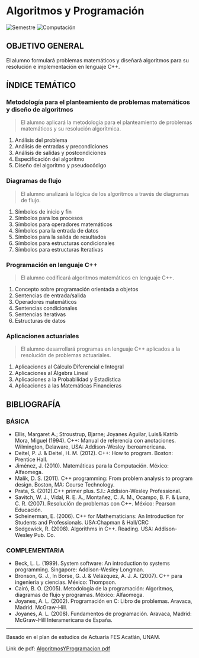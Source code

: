 # Algoritmos y Programación
![Semestre](https://img.shields.io/badge/Semestre-1-white)
![Computación](https://img.shields.io/badge/Campo-Computación-yellow)

## OBJETIVO GENERAL
El alumno formulará problemas matemáticos y diseñará algoritmos para su resolución e implementación en lenguaje C++.

## ÍNDICE TEMÁTICO
### Metodología para el planteamiento de problemas matemáticos y diseño de algoritmos
> El alumno aplicará la metodología para el planteamiento de problemas matemáticos y su resolución algorítmica.

1. Análisis del problema
2. Análisis de entradas y precondiciones
3. Análisis de salidas y postcondiciones
4. Especificación del algoritmo
5. Diseño del algoritmo y pseudocódigo

### Diagramas de flujo
> El alumno analizará la lógica de los algoritmos a través de diagramas de flujo.

1. Símbolos de inicio y fin
2. Símbolos para los procesos
3. Símbolos para operadores matemáticos
4. Símbolos para la entrada de datos
5. Símbolos para la salida de resultados
6. Símbolos para estructuras condicionales
7. Símbolos para estructuras Iterativas

### Programación en lenguaje C++
> El alumno codificará algoritmos matemáticos en lenguaje C++.

1. Concepto sobre programación orientada a objetos
2. Sentencias de entrada/salida
3. Operadores matemáticos
4. Sentencias condicionales
5. Sentencias iterativas
6. Estructuras de datos

### Aplicaciones actuariales
> El alumno desarrollará programas en lenguaje C++ aplicados a la resolución de problemas actuariales.

1. Aplicaciones al Cálculo Diferencial e Integral
2. Aplicaciones al Álgebra Lineal
3. Aplicaciones a la Probabilidad y Estadística
4. Aplicaciones a las Matemáticas Financieras

## BIBLIOGRAFÍA
### BÁSICA
- Ellis, Margaret A.; Stroustrup, Bjarne; Joyanes Aguilar, Luis& Katrib Mora, Miguel (1994). C++:
Manual de referencia con anotaciones. Wilmington, Delaware, USA: Addison-Wesley Iberoamericana.
- Deitel, P. J. & Deitel, H. M. (2012). C++: How to program. Boston: Prentice Hall.
- Jiménez, J. (2010). Matemáticas para la Computación. México: Alfaomega.
- Malik, D. S. (2011). C++ programming: From problem analysis to program design. Boston, MA:
Course Technology.
- Prata, S. (2012).C++ primer plus. S.l.: Addision-Wesley Professional.
- Savitch, W. J., Vidal, R. E. A., Montañez, C. A. M., Ocampo, B. F. & Luna, C. R. (2007).
Resolución de problemas con C++. México: Pearson Educación.
- Scheinerman, E. (2006). C++ for Mathematicians: An Introduction for Students and Professionals.
USA:Chapman & Hall/CRC
- Sedgewick, R. (2008). Algorithms in C++. Reading. USA: Addison-Wesley Pub. Co.

### COMPLEMENTARIA
- Beck, L. L. (1999). System software: An introduction to systems programming. Singapore: Addison-Wesley
Longman.
- Bronson, G. J., In Borse, G. J. & Velázquez, A. J. A. (2007). C++ para ingeniería y ciencias. México:
Thompson.
- Cairó, B. O. (2005). Metodología de la programación: Algoritmos, diagramas de flujo y programas. México:
Alfaomega.
- Joyanes, A. L. (2002). Programación en C: Libro de problemas. Aravaca, Madrid. McGraw-Hill.
- Joyanes, A. L. (2008). Fundamentos de programación. Aravaca, Madrid: McGraw-Hill Interamericana
de España.

<hr>

Basado en el plan de estudios de Actuaría FES Acatlán, UNAM.

Link de pdf: [AlgoritmosYProgramacion.pdf](https://www.acatlan.unam.mx/files/PlanesDeEstudio/Actuaria/1/AlgoritmosYProgramacion.pdf)
